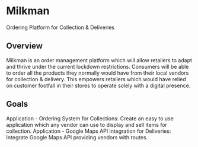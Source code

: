 # Milkman
Ordering Platform for Collection &amp; Deliveries

## Overview
Milkman is an order management platform which will allow retailers to adapt and thrive under the current lockdown restrictions. Consumers will be able to order all the products they normally would have from their local vendors for collection & delivery. This empowers retailers which would have relied on customer footfall in their stores to operate solely with a digital presence.

## Goals
Application - Ordering System for Collections: Create an easy to use application which any vendor can use to display and sell items for collection. 
Application - Google Maps API integration for Deliveries: Integrate Google Maps API providing vendors with routes.